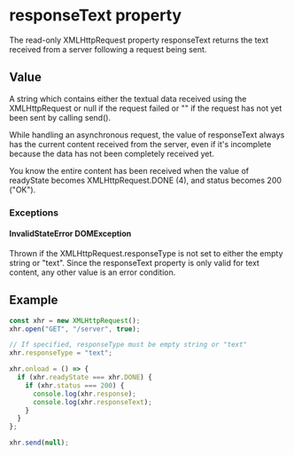 # responseText property

The read-only XMLHttpRequest property responseText returns the text received from a server following a request being sent.

## Value

A string which contains either the textual data received using the XMLHttpRequest or null if the request failed or "" if the request has not yet been sent by calling send().

While handling an asynchronous request, the value of responseText always has the current content received from the server, even if it's incomplete because the data has not been completely received yet.

You know the entire content has been received when the value of readyState becomes XMLHttpRequest.DONE (4), and status becomes 200 ("OK").

### Exceptions

#### InvalidStateError DOMException

Thrown if the XMLHttpRequest.responseType is not set to either the empty string or "text". Since the responseText property is only valid for text content, any other value is an error condition.

## Example

```js
const xhr = new XMLHttpRequest();
xhr.open("GET", "/server", true);

// If specified, responseType must be empty string or "text"
xhr.responseType = "text";

xhr.onload = () => {
  if (xhr.readyState === xhr.DONE) {
    if (xhr.status === 200) {
      console.log(xhr.response);
      console.log(xhr.responseText);
    }
  }
};

xhr.send(null);

```
